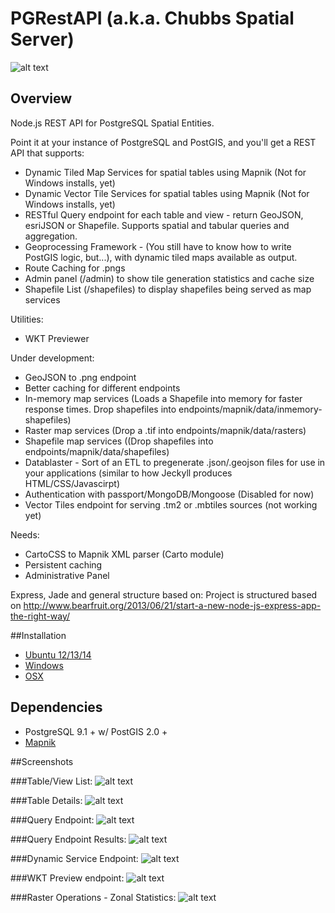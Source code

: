 PGRestAPI (a.k.a. Chubbs Spatial Server)
=========

![alt text](https://raw.github.com/spatialdev/PGRestAPI/master/docs/screens/logo.png "Logo")

## Overview

Node.js REST API for PostgreSQL Spatial Entities.

Point it at your instance of PostgreSQL and PostGIS,
and you'll get a REST API that supports:
* Dynamic Tiled Map Services for spatial tables using Mapnik (Not for Windows installs, yet)
* Dynamic Vector Tile Services for spatial tables using Mapnik (Not for Windows installs, yet)
* RESTful Query endpoint for each table and view - return GeoJSON, esriJSON or Shapefile.  Supports spatial and tabular queries and aggregation.
* Geoprocessing Framework - (You still have to know how to write PostGIS logic, but...), with dynamic tiled maps available as output.
* Route Caching for .pngs
* Admin panel (/admin) to show tile generation statistics and cache size
* Shapefile List (/shapefiles) to display shapefiles being served as map services

Utilities:
* WKT Previewer

Under development:
* GeoJSON to .png endpoint
* Better caching for different endpoints
* In-memory map services (Loads a Shapefile into memory for faster response times. Drop shapefiles into endpoints/mapnik/data/inmemory-shapefiles)
* Raster map services (Drop a .tif into endpoints/mapnik/data/rasters)
* Shapefile map services ((Drop shapefiles into endpoints/mapnik/data/shapefiles)
* Datablaster - Sort of an ETL to pregenerate .json/.geojson files for use in your applications (similar to how Jeckyll produces HTML/CSS/Javascirpt)
* Authentication with passport/MongoDB/Mongoose (Disabled for now)
* Vector Tiles endpoint for serving .tm2 or .mbtiles sources (not working yet)

Needs:
* CartoCSS to Mapnik XML parser (Carto module)
* Persistent caching
* Administrative Panel


Express, Jade and general structure based on:
Project is structured based on http://www.bearfruit.org/2013/06/21/start-a-new-node-js-express-app-the-right-way/

##Installation

* [Ubuntu 12/13/14](/docs/Ubuntu_Install.md)
* [Windows](/docs/Windows_Install.md)
* [OSX](/docs/OSX_Install.md)

## Dependencies

* PostgreSQL 9.1 + w/ PostGIS 2.0 +
* [Mapnik](https://github.com/mapnik/mapnik)

##Screenshots


###Table/View List:
![alt text](https://raw.github.com/spatialdev/PGRestAPI/master/docs/screens/tablelist.png "Table List Screen")

###Table Details:
![alt text](https://raw.github.com/spatialdev/PGRestAPI/master/docs/screens/tabledetail.png "Table List Screen")

###Query Endpoint:
![alt text](https://raw.github.com/spatialdev/PGRestAPI/master/docs/screens/query.png "Query Endpoint")

###Query Endpoint Results:
![alt text](https://raw.github.com/spatialdev/PGRestAPI/master/docs/screens/query2.png "Query Endpoint Results")

###Dynamic Service Endpoint:
![alt text](https://raw.github.com/spatialdev/PGRestAPI/master/docs/screens/dynamic.png "Dynamic Map endpoint")

###WKT Preview endpoint:
![alt text](https://raw.github.com/spatialdev/PGRestAPI/master/docs/screens/wktpreview.png "WKT Preview")

###Raster Operations - Zonal Statistics:
![alt text](https://raw.github.com/spatialdev/PGRestAPI/master/docs/screens/raster.png "Raster Zonal Statistics")
